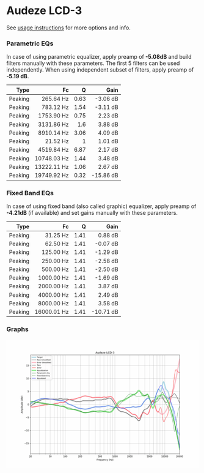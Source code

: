 # Audeze LCD-3
See [usage instructions](https://github.com/jaakkopasanen/AutoEq#usage) for more options and info.

### Parametric EQs
In case of using parametric equalizer, apply preamp of **-5.08dB** and build filters manually
with these parameters. The first 5 filters can be used independently.
When using independent subset of filters, apply preamp of **-5.19 dB**.

| Type    | Fc          |    Q | Gain      |
|--------:|------------:|-----:|----------:|
| Peaking | 265.64 Hz   | 0.63 | -3.06 dB  |
| Peaking | 783.12 Hz   | 1.54 | -3.11 dB  |
| Peaking | 1753.90 Hz  | 0.75 | 2.23 dB   |
| Peaking | 3131.86 Hz  | 1.6  | 3.88 dB   |
| Peaking | 8910.14 Hz  | 3.06 | 4.09 dB   |
| Peaking | 21.52 Hz    | 1    | 1.01 dB   |
| Peaking | 4519.84 Hz  | 6.87 | 2.17 dB   |
| Peaking | 10748.03 Hz | 1.44 | 3.48 dB   |
| Peaking | 13222.11 Hz | 1.06 | 2.67 dB   |
| Peaking | 19749.92 Hz | 0.32 | -15.86 dB |

### Fixed Band EQs
In case of using fixed band (also called graphic) equalizer, apply preamp of **-4.21dB**
(if available) and set gains manually with these parameters.

| Type    | Fc          |    Q | Gain      |
|--------:|------------:|-----:|----------:|
| Peaking | 31.25 Hz    | 1.41 | 0.88 dB   |
| Peaking | 62.50 Hz    | 1.41 | -0.07 dB  |
| Peaking | 125.00 Hz   | 1.41 | -1.29 dB  |
| Peaking | 250.00 Hz   | 1.41 | -2.58 dB  |
| Peaking | 500.00 Hz   | 1.41 | -2.50 dB  |
| Peaking | 1000.00 Hz  | 1.41 | -1.69 dB  |
| Peaking | 2000.00 Hz  | 1.41 | 3.87 dB   |
| Peaking | 4000.00 Hz  | 1.41 | 2.49 dB   |
| Peaking | 8000.00 Hz  | 1.41 | 3.58 dB   |
| Peaking | 16000.01 Hz | 1.41 | -10.71 dB |

### Graphs
![](./Audeze%20LCD-3.png)